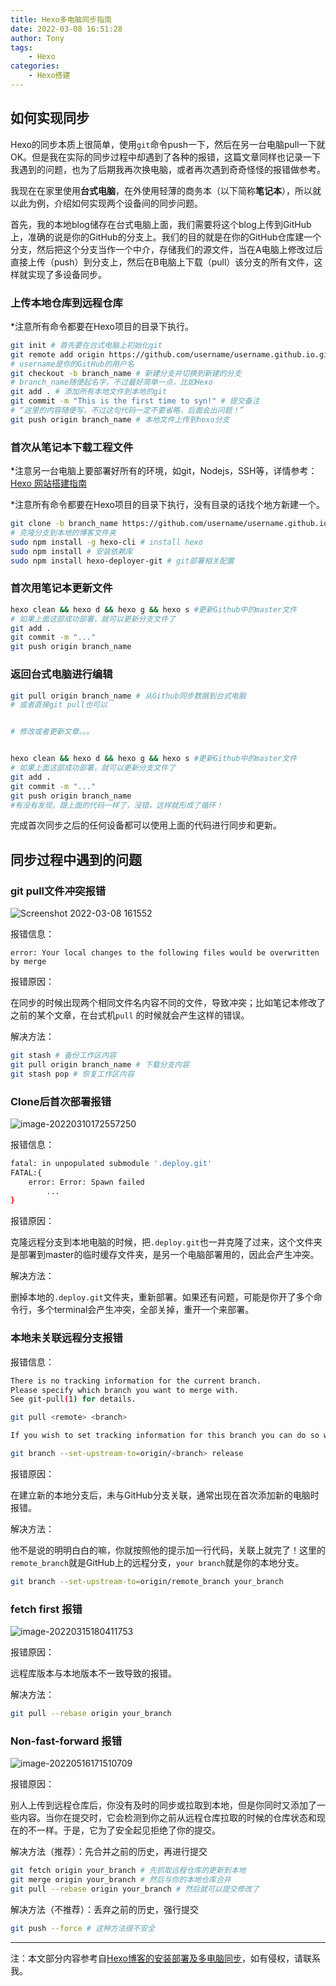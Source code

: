 ```yaml
---
title: Hexo多电脑同步指南
date: 2022-03-08 16:51:28
author: Tony
tags: 
	- Hexo
categories:
	- Hexo搭建
---
```


## 如何实现同步

Hexo的同步本质上很简单，使用`git`命令push一下，然后在另一台电脑pull一下就OK。但是我在实际的同步过程中却遇到了各种的报错，这篇文章同样也记录一下我遇到的问题，也为了后期我再次换电脑，或者再次遇到奇奇怪怪的报错做参考。

我现在在家里使用**台式电脑**，在外使用轻薄的商务本（以下简称**笔记本**），所以就以此为例，介绍如何实现两个设备间的同步问题。

首先，我的本地blog储存在台式电脑上面，我们需要将这个blog上传到GitHub上，准确的说是你的GitHub的分支上。我们的目的就是在你的GitHub仓库建一个分支，然后把这个分支当作一个中介，存储我们的源文件，当在A电脑上修改过后直接上传（push）到分支上，然后在B电脑上下载（pull）该分支的所有文件，这样就实现了多设备同步。

### 上传本地仓库到远程仓库

*注意所有命令都要在Hexo项目的目录下执行。

```bash
git init # 首先要在台式电脑上初始化git
git remote add origin https://github.com/username/username.github.io.git # 添加Github上的仓库地址
# username是你的GitHub的用户名
git checkout -b branch_name # 新建分支并切换到新建的分支
# branch_name随便起名字，不过最好简单一点，比如Hexo
git add . # 添加所有本地文件到本地的git
git commit -m "This is the first time to syn!" # 提交备注
# “这里的内容随便写，不过这句代码一定不要省略，后面会出问题！”
git push origin branch_name # 本地文件上传到hexo分支
```

### 首次从笔记本下载工程文件

*注意另一台电脑上要部署好所有的环境，如git，Nodejs，SSH等，详情参考：[Hexo 网站搭建指南](https://tonylsx611.github.io/2022/02/24/Hexo_creation/)

*注意所有命令都要在Hexo项目的目录下执行，没有目录的话找个地方新建一个。

```bash
git clone -b branch_name https://github.com/username/username.github.io
# 克隆分支到本地的博客文件夹
sudo npm install -g hexo-cli # install hexo
sudo npm install # 安装依赖库
sudo npm install hexo-deployer-git # git部署相关配置
```

### 首次用笔记本更新文件

```bash
hexo clean && hexo d && hexo g && hexo s #更新Github中的master文件
# 如果上面这部成功部署，就可以更新分支文件了
git add .
git commit -m "..."
git push origin branch_name
```

### 返回台式电脑进行编辑

```bash
git pull origin branch_name # 从Github同步数据到台式电脑
# 或者直接git pull也可以


# 修改或者更新文章。。。


hexo clean && hexo d && hexo g && hexo s #更新Github中的master文件
# 如果上面这部成功部署，就可以更新分支文件了
git add .
git commit -m "..."
git push origin branch_name
#有没有发现，跟上面的代码一样了，没错，这样就形成了循环！
```

完成首次同步之后的任何设备都可以使用上面的代码进行同步和更新。

## 同步过程中遇到的问题

### git pull文件冲突报错

![Screenshot 2022-03-08 161552](Hexo-synchronization/Screenshot%202022-03-08%20161552.png)

报错信息：

`error: Your local changes to the following files would be overwritten by merge`

报错原因：

在同步的时候出现两个相同文件名内容不同的文件，导致冲突；比如笔记本修改了之前的某个文章，在台式机`pull` 的时候就会产生这样的错误。

解决方法：

```bash
git stash # 备份工作区内容
git pull origin branch_name # 下载分支内容
git stash pop # 恢复工作区内容
```

### Clone后首次部署报错

![image-20220310172557250](Hexo-synchronization/image-20220310172557250.png)

报错信息：

```bash
fatal: in unpopulated submodule '.deploy.git'
FATAL:{
	error: Error: Spawn failed
		...
}
```

报错原因：

克隆远程分支到本地电脑的时候，把`.deploy.git`也一并克隆了过来，这个文件夹是部署到master的临时缓存文件夹，是另一个电脑部署用的，因此会产生冲突。

解决方法：

删掉本地的`.deploy.git`文件夹，重新部署。如果还有问题，可能是你开了多个命令行，多个terminal会产生冲突，全部关掉，重开一个来部署。

### 本地未关联远程分支报错

报错信息：

```bash
There is no tracking information for the current branch.
Please specify which branch you want to merge with.
See git-pull(1) for details.

git pull <remote> <branch>

If you wish to set tracking information for this branch you can do so with:

git branch --set-upstream-to=origin/<branch> release
```

报错原因：

在建立新的本地分支后，未与GitHub分支关联，通常出现在首次添加新的电脑时报错。

解决方法：

他不是说的明明白白的嘛，你就按照他的提示加一行代码，关联上就完了！这里的`remote_branch`就是GitHub上的远程分支，`your branch`就是你的本地分支。

```bash
git branch --set-upstream-to=origin/remote_branch your_branch
```

### fetch first 报错

![image-20220315180411753](Hexo-synchronization/image-20220315180411753.png)

报错原因：

远程库版本与本地版本不一致导致的报错。

解决方法：

```bash
git pull --rebase origin your_branch
```

### Non-fast-forward 报错

![image-20220516171510709](Hexo-synchronization/image-20220516171510709.png)

报错原因：

别人上传到远程仓库后，你没有及时的同步或拉取到本地，但是你同时又添加了一些内容。当你在提交时，它会检测到你之前从远程仓库拉取的时候的仓库状态和现在的不一样。于是，它为了安全起见拒绝了你的提交。

解决方法（推荐）：先合并之前的历史，再进行提交

```bash
git fetch origin your_branch # 先抓取远程仓库的更新到本地
git merge origin your_branch # 然后与你的本地仓库合并
git pull --rebase origin your_branch # 然后就可以提交修改了

```

解决方法（不推荐）：丢弃之前的历史，强行提交

```bash
git push --force # 这种方法很不安全
```

---

注：本文部分内容参考自[Hexo博客的安装部署及多电脑同步](https://cloud.tencent.com/developer/article/1046404)，如有侵权，请联系我。
